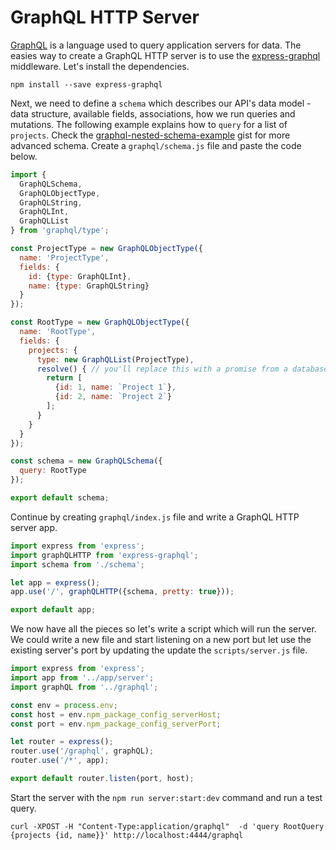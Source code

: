 # GraphQL HTTP Server

[GraphQL](http://facebook.github.io/graphql/) is a language used to query application servers for data. The easies way to create a GraphQL HTTP server is to use the [express-graphql](https://github.com/graphql/express-graphql) middleware. Let's install the dependencies.

```
npm install --save express-graphql
```

Next, we need to define a `schema` which describes our API's data model - data structure, available fields, associations, how we run queries and mutations. The following example explains how to `query` for a list of `projects`. Check the    [graphql-nested-schema-example](https://gist.github.com/xpepermint/7376b8c67caa926e19d2) gist for more advanced schema. Create a `graphql/schema.js` file and paste the code below.

```js
import {
  GraphQLSchema,
  GraphQLObjectType,
  GraphQLString,
  GraphQLInt,
  GraphQLList
} from 'graphql/type';

const ProjectType = new GraphQLObjectType({
  name: 'ProjectType',
  fields: {
    id: {type: GraphQLInt},
    name: {type: GraphQLString}
  }
});

const RootType = new GraphQLObjectType({
  name: 'RootType',
  fields: {
    projects: {
      type: new GraphQLList(ProjectType),
      resolve() { // you'll replace this with a promise from a database
        return [
          {id: 1, name: `Project 1`},
          {id: 2, name: `Project 2`}
        ];
      }
    }
  }
});

const schema = new GraphQLSchema({
  query: RootType
});

export default schema;
```

Continue by creating `graphql/index.js` file and write a GraphQL HTTP server app.

```js
import express from 'express';
import graphQLHTTP from 'express-graphql';
import schema from './schema';

let app = express();
app.use('/', graphQLHTTP({schema, pretty: true}));

export default app;
```

We now have all the pieces so let's write a script which will run the server. We could write a new file and start listening on a new port but let use the existing server's port by updating the update the `scripts/server.js` file.

```js
import express from 'express';
import app from '../app/server';
import graphQL from '../graphql';

const env = process.env;
const host = env.npm_package_config_serverHost;
const port = env.npm_package_config_serverPort;

let router = express();
router.use('/graphql', graphQL);
router.use('/*', app);

export default router.listen(port, host);
```

Start the server with the `npm run server:start:dev` command and run a test query.

```
curl -XPOST -H "Content-Type:application/graphql"  -d 'query RootQuery {projects {id, name}}' http://localhost:4444/graphql
```
